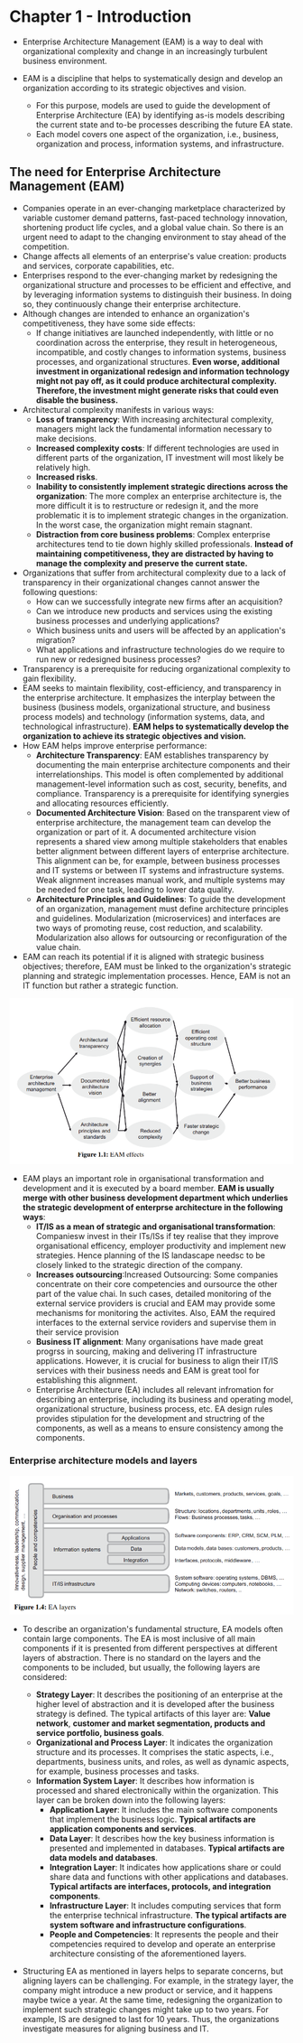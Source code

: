 
# Chapter 1 - Introduction

* Enterprise Architecture Management (EAM) is a way to deal with organizational complexity and change in an increasingly turbulent business environment.
* EAM is a discipline that helps to systematically design and develop an organization according to its strategic objectives and vision.

    * For this purpose, models are used to guide the development of Enterprise Architecture (EA) by identifying as-is models describing the current state and to-be processes describing the future EA state.
    * Each model covers one aspect of the organization, i.e., business, organization and process, information systems, and infrastructure.

## The need for Enterprise Architecture Management (EAM)

* Companies operate in an ever-changing marketplace characterized by variable customer demand patterns, fast-paced technology innovation, shortening product life cycles, and a global value chain. So there is an urgent need to adapt to the changing environment to stay ahead of the competition.
* Change affects all elements of an enterprise's value creation: products and services, corporate capabilities, etc.
* Enterprises respond to the ever-changing market by redesigning the organizational structure and processes to be efficient and effective, and by leveraging information systems to distinguish their business. In doing so, they continuously change their enterprise architecture.
* Although changes are intended to enhance an organization's competitiveness, they have some side effects:
    * If change initiatives are launched independently, with little or no coordination across the enterprise, they result in heterogeneous, incompatible, and costly changes to information systems, business processes, and organizational structures. __Even worse, additional investment in organizational redesign and information technology might not pay off, as it could produce architectural complexity. Therefore, the investment might generate risks that could even disable the business.__
* Architectural complexity manifests in various ways:
    * __Loss of transparency__: With increasing architectural complexity, managers might lack the fundamental information necessary to make decisions.
    * __Increased complexity costs__: If different technologies are used in different parts of the organization, IT investment will most likely be relatively high.
    * __Increased risks__.
    * __Inability to consistently implement strategic directions across the organization__: The more complex an enterprise architecture is, the more difficult it is to restructure or redesign it, and the more problematic it is to implement strategic changes in the organization. In the worst case, the organization might remain stagnant.
    * __Distraction from core business problems__: Complex enterprise architectures tend to tie down highly skilled professionals. __Instead of maintaining competitiveness, they are distracted by having to manage the complexity and preserve the current state.__
* Organizations that suffer from architectural complexity due to a lack of transparency in their organizational changes cannot answer the following questions:
   * How can we successfully integrate new firms after an acquisition?
   * Can we introduce new products and services using the existing business processes and underlying applications?
   * Which business units and users will be affected by an application's migration?
   * What applications and infrastructure technologies do we require to run new or redesigned business processes?
* Transparency is a prerequisite for reducing organizational complexity to gain flexibility.
* EAM seeks to maintain flexibility, cost-efficiency, and transparency in the enterprise architecture. It emphasizes the interplay between the business (business models, organizational structure, and business process models) and technology (information systems, data, and technological infrastructure). __EAM helps to systematically develop the organization to achieve its strategic objectives and vision.__
* How EAM helps improve enterprise performance:
  * __Architecture Transparency__: EAM establishes transparency by documenting the main enterprise architecture components and their interrelationships. This model is often complemented by additional management-level information such as cost, security, benefits, and compliance. Transparency is a prerequisite for identifying synergies and allocating resources efficiently.
  * __Documented Architecture Vision__: Based on the transparent view of enterprise architecture, the management team can develop the organization or part of it. A documented architecture vision represents a shared view among multiple stakeholders that enables better alignment between different layers of enterprise architecture. This alignment can be, for example, between business processes and IT systems or between IT systems and infrastructure systems. Weak alignment increases manual work, and multiple systems may be needed for one task, leading to lower data quality.
  * __Architecture Principles and Guidelines__: To guide the development of an organization, management must define architecture principles and guidelines. Modularization (microservices) and interfaces are two ways of promoting reuse, cost reduction, and scalability. Modularization also allows for outsourcing or reconfiguration of the value chain.
* EAM can reach its potential if it is aligned with strategic business objectives; therefore, EAM must be linked to the organization's strategic planning and strategic implementation processes. Hence, EAM is not an IT function but rather a strategic function.

![](https://github.com/farbodtaymouri/Books-Papers/blob/main/Leadership/Strategic%20Enterprise%20Architecture%20Management/image/EAMEffects.png)

* EAM plays an important role in organisational transformation and development and it is executed by a board member. __EAM is usually merge with other business development department which underlies the strategic development of enterprse architecture in the following ways__:
   * __IT/IS as a mean of strategic and organisational transformation__: Companiesw invest in their ITs/ISs if tey realise that they improve organisational efficency, employer productivity and implement new strategies. Hence planning of the IS landascape needsc to be closely linked to the strategic direction of the company.
   * __Increases outsourcing__:Increased Outsourcing: Some companies concentrate on their core competencies and oursource the other part of the value chai. In such cases, detailed monitoring of the external service providers is crucial and EAM may provide some mechanisms for monitoring the activites. Also, EAM the required interfaces to the external service roviders and supervise them in their service provision
   * __Business IT alignment__: Many organisations have made great progrss in sourcing, making and delivering IT infrastructure applications. However, it is crucial for business to align their IT/IS services with their business needs and EAM is great tool for establishing this alignment.
   * Enterprise Architecture (EA) includes all relevant infromation for describing an enterprise, including its business and operating model, organizational structure, business process, etc. EA design rules provides stipulation for the development and structring of the components, as well as a means to ensure consistency among the components.
     
### Enterprise architecture models and layers
![](https://github.com/farbodtaymouri/Books-Papers/blob/main/Leadership/Strategic%20Enterprise%20Architecture%20Management/image/EA_layers.png)
* To describe an organization's fundamental structure, EA models often contain large components. The EA is most inclusive of all main components if it is presented from different perspectives at different layers of abstraction. There is no standard on the layers and the components to be included, but usually, the following layers are considered:
   * __Strategy Layer__: It describes the positioning of an enterprise at the higher level of abstraction and it is developed after the business strategy is defined. The typical artifacts of this layer are: __Value network__, __customer and market segmentation, products and service portfolio, business goals__.
   * __Organizational and Process Layer__: It indicates the organization structure and its processes. It comprises the static aspects, i.e., departments, business units, and roles, as well as dynamic aspects, for example, business processes and tasks.
   * __Information System Layer__: It describes how information is processed and shared electronically within the organization. This layer can be broken down into the following layers:
      * __Application Layer__: It includes the main software components that implement the business logic. __Typical artifacts are application components and services__.
      * __Data Layer__: It describes how the key business information is presented and implemented in databases. __Typical artifacts are data models and databases__.
      * __Integration Layer__: It indicates how applications share or could share data and functions with other applications and databases. __Typical artifacts are interfaces, protocols, and integration components__.
      * __Infrastructure Layer__: It includes computing services that form the enterprise technical infrastructure. __The typical artifacts are system software and infrastructure configurations__.
      * __People and Competencies__: It represents the people and their competencies required to develop and operate an enterprise architecture consisting of the aforementioned layers.
    
* Structuring EA as mentioned in layers helps to separate concerns, but aligning layers can be challenging. For example, in the strategy layer, the company might introduce a new product or service, and it happens maybe twice a year. At the same time, redesigning the organization to implement such strategic changes might take up to two years. For example, IS are designed to last for 10 years. Thus, the organizations investigate measures for aligning business and IT.

```
